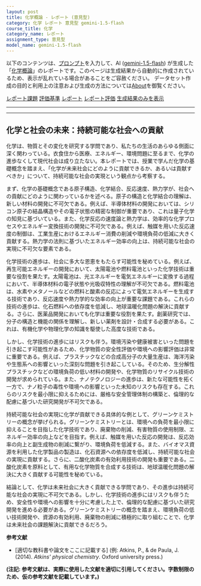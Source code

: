 ```yaml
---
layout: post
title: 化学概論 - レポート (意見型)
category: 化学 レポート 意見型 gemini-1.5-flash
course_title: 化学
category_name: レポート
assignment_type: 意見型
model_name: gemini-1.5-flash
---
```


以下のコンテンツは、[プロンプト](http://127.0.0.1:8000/generated/化学/gemini-1.5-flash/prompt_レポート-意見型.md)を入力して、AI ([gemini-1.5-flash](contents/gemini-1.5-flash)) が生成した「[化学概論](/contents/化学/)」のレポートです。このページは生成結果から自動的に作成されているため、表示が乱れている場合があることをご容赦ください。
データセット作成の目的と利用上の注意および生成の方法については[About](/About)を御覧ください。

[レポート課題](../レポート課題-意見型)
[評価基準](../評価基準-意見型)
[レポート](../レポート-意見型)
[レポート評価](../レポート評価-意見型)
[生成結果のみを表示](http://127.0.0.1:8000/generated/化学/gemini-1.5-flash/レポート-意見型.md)
  

***
***
  
## 化学と社会の未来：持続可能な社会への貢献

化学は、物質とその変化を研究する学問であり、私たちの生活のあらゆる側面に深く関わっている。衣食住から医療、エネルギー、環境問題に至るまで、化学の進歩なくして現代社会は成り立たない。本レポートでは、授業で学んだ化学の基礎概念を踏まえ、「化学が未来社会にどのように貢献できるか、あるいは貢献すべきか」について、持続可能な社会の実現という観点から考察する。

まず、化学の基礎概念である原子構造、化学結合、反応速度、熱力学が、社会への貢献にどのように関わっているかを述べる。原子の構造と化学結合の理解は、新しい材料の開発に不可欠である。例えば、半導体材料の開発においては、シリコン原子の結晶構造やその電子状態の精密な制御が重要であり、これは量子化学の知見に基づいている。また、化学反応の速度論と熱力学は、効率的な化学プロセスやエネルギー変換技術の開発に不可欠である。例えば、触媒を用いた反応速度の制御は、工業生産におけるエネルギー消費の削減や環境負荷の低減に大きく貢献する。熱力学の法則に基づいたエネルギー効率の向上は、持続可能な社会の実現に不可欠な要素である。

化学技術の進歩は、社会に多大な恩恵をもたらす可能性を秘めている。例えば、再生可能エネルギーの開発において、太陽電池や燃料電池といった化学技術は重要な役割を果たす。太陽電池は、光エネルギーを電気エネルギーに変換する過程において、半導体材料の電子状態や光吸収特性の理解が不可欠である。燃料電池は、水素やメタノールなどの燃料と酸素の反応によって電気エネルギーを生成する技術であり、反応速度や熱力学的な効率の向上が重要な課題である。これらの技術の進歩は、化石燃料への依存度を低減し、地球温暖化問題の解決に貢献する。さらに、医薬品開発においても化学は重要な役割を果たす。創薬研究では、分子の構造と機能の関係を理解し、新しい薬剤を設計・合成する必要がある。これは、有機化学や物理化学の知識を駆使した高度な技術である。

しかし、化学技術の進歩にはリスクも伴う。環境汚染や健康被害といった問題を引き起こす可能性があるため、化学物質の安全性評価や環境への影響評価は非常に重要である。例えば、プラスチックなどの合成高分子の大量生産は、海洋汚染や生態系への影響といった深刻な問題を引き起こしている。そのため、生分解性プラスチックなどの環境負荷の低い材料の開発や、化学物質のリサイクル技術の開発が求められている。また、ナノテクノロジーの進歩は、新たな可能性を拓く一方で、ナノ粒子の毒性や環境への影響といった未知のリスクも存在する。これらのリスクを最小限に抑えるためには、厳格な安全管理体制の構築と、倫理的な配慮に基づいた研究開発が不可欠である。

持続可能な社会の実現に化学が貢献できる具体的な例として、グリーンケミストリーの概念が挙げられる。グリーンケミストリーとは、環境への負荷を最小限に抑えることを目指した化学技術であり、廃棄物の削減、有害物質の使用制限、エネルギー効率の向上などを目指す。例えば、触媒を用いた反応の開発は、反応効率の向上と副生成物の削減に繋がり、環境負荷を低減する。また、バイオマス資源を利用した化学製品の製造は、化石資源への依存度を低減し、持続可能な社会の実現に貢献する。さらに、二酸化炭素の有効利用技術の開発も重要である。二酸化炭素を原料として、有用な化学物質を合成する技術は、地球温暖化問題の解決に大きく貢献する可能性を秘めている。

結論として、化学は未来社会に大きく貢献できる学問であり、その進歩は持続可能な社会の実現に不可欠である。しかし、化学技術の進歩にはリスクも伴うため、安全性や環境への影響を十分に考慮した上で、倫理的な配慮に基づいた研究開発を進める必要がある。グリーンケミストリーの概念を踏まえ、環境負荷の低い技術開発や、資源の有効利用、廃棄物の削減に積極的に取り組むことで、化学は未来社会の課題解決に貢献できるだろう。


**参考文献**

* [適切な教科書や論文をここに記載する]  (例: Atkins, P., & de Paula, J. (2014). *Atkins' physical chemistry*. Oxford university press.)


**(注記: 参考文献は、実際に使用した文献を適切に引用してください。字数制限のため、仮の参考文献を記載しています。)**
